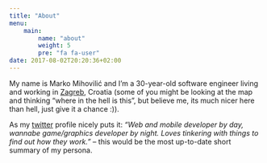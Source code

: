 ```yaml
---
title: "About"
menu:
    main:
        name: "about"
        weight: 5
        pre: "fa fa-user"
date: 2017-08-02T20:20:36+02:00
---
```


My name is Marko Mihovilić and I’m a 30-year-old software engineer living and working in [Zagreb](https://www.google.com/maps/place/Zagreb), Croatia (some of you might be looking
at the map and thinking “where in the hell is this”, but believe me, its much nicer here than hell, just give it a chance :)).

As my [twitter](https://twitter.com/m1h0v1l1c) profile nicely puts it: *“Web and mobile developer by day, wannabe game/graphics developer by night. Loves tinkering with
things to find out how they work.”* – this would be the most up-to-date short summary of my persona.